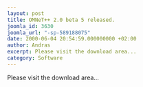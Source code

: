 ```yaml
---
layout: post
title: OMNeT++ 2.0 beta 5 released.
joomla_id: 3630
joomla_url: "-sp-589188075"
date: 2000-06-04 20:54:59.000000000 +02:00
author: Andras
excerpt: Please visit the download area...
category: Software
---
```

Please visit the download area...
